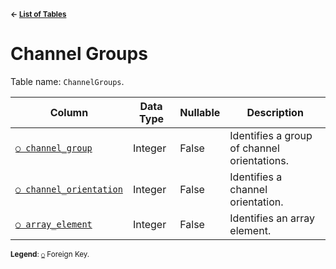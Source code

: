 <sup>**← [List of Tables](../README.md#schema)**</sup>

# Channel Groups

Table name: `ChannelGroups`.

| Column                                             | Data Type | Nullable | Description                                 |
| -------------------------------------------------- | --------- | -------- | ------------------------------------------- |
| [`○ channel_group`](channel_group_index.md)        | Integer   | False    | Identifies a group of channel orientations. |
| [`○ channel_orientation`](channel_orientations.md) | Integer   | False    | Identifies a channel orientation.           |
| [`○ array_element`](array_elements.md)             | Integer   | False    | Identifies an array element.                |

<sup>**Legend**: [`○`](channel_groups.md) Foreign Key.</sup>
